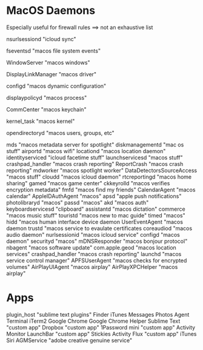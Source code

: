 # MacOS Daemons
Especially useful for firewall rules
==> not an exhaustive list

nsurlsessiond "icloud sync"

fseventsd "macos file system events"

WindowServer "macos windows"

DisplayLinkManager "macos driver"

configd "macos dynamic configuration"

displaypolicyd "macos process"

CommCenter "macos keychain"

kernel_task "macos kernel"

opendirectoryd "macos users, groups, etc"

mds "macos metadata server for spotlight"
diskmanagementd "mac os stuff"
airportd "macos wifi"
locationd "macos location daemon"
identityserviced "icloud facetime stuff"
launchservicesd "macos stuff"
crashpad_handler "macos crash reporting"
ReportCrash "macos crash reporting"
mdworker "macos spotlight worker"
DataDetectorsSourceAccess "macos stuff"
cloudd "macos icloud daemon"
rtcreportingd "macos home sharing"
gamed "macos game center"
ckkeyrolld "macos verifies encryption metadata"
fmfd "macos find my friends"
CalendarAgent "macos calendar"
AppleIDAuthAgent "macos"
apsd "apple push notifications"
photolibraryd "macos"
passd "macos"
akd "macos auth"
keyboardservicesd "clipboard"
assistantd "macos dictation"
commerce "macos music stuff"
touristd "macos new to mac guide"
timed "macos"
hidd "macos human interface device daemon
UserEventAgent "macos daemon
trustd "macos service to evaulate certificates
coreaudiod "macos audio daemon"
nurlsessionid "macos icloud service"
configd "macos daemon"
securityd "macos"
mDNSResponder "macos bonjour protocol"
nbagent "macos software update"
com.apple.geod "macos location services"
crashpad_handler "macos crash reporting"
launchd "macos service control manager"
APFSUserAgent "macos checks for encrypted volumes"
AirPlayUIAgent "macos airplay"
AirPlayXPCHelper "macos airplay"

# Apps
plugin_host "sublime text plugins"
Finder
iTunes
Messages
Photos Agent
Terminal
iTerm2
Google Chrome
Google Chrome Helper
Sublime Text "custom app"
Dropbox "custom app"
1Password mini "custom app"
Activity Monitor
LaunchBar "custom app"
Stickies
Activity
Flux "custom app"
iTunes
Siri
AGMService "adobe creative genuine service"
